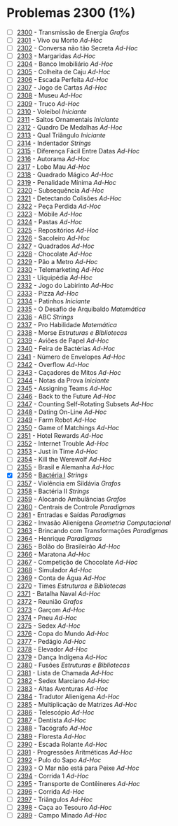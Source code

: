 # Problemas 2300 (1%)

- [ ]  [2300](https://www.beecrowd.com.br/repository/UOJ_2300.html) - Transmissão de Energia *Grafos*
- [ ]  [2301](https://www.beecrowd.com.br/repository/UOJ_2301.html) - Vivo ou Morto *Ad-Hoc*
- [ ]  [2302](https://www.beecrowd.com.br/repository/UOJ_2302.html) - Conversa não tão Secreta *Ad-Hoc*
- [ ]  [2303](https://www.beecrowd.com.br/repository/UOJ_2303.html) - Margaridas *Ad-Hoc*
- [ ]  [2304](https://www.beecrowd.com.br/repository/UOJ_2304.html) - Banco Imobiliário *Ad-Hoc*
- [ ]  [2305](https://www.beecrowd.com.br/repository/UOJ_2305.html) - Colheita de Caju *Ad-Hoc*
- [ ]  [2306](https://www.beecrowd.com.br/repository/UOJ_2306.html) - Escada Perfeita *Ad-Hoc*
- [ ]  [2307](https://www.beecrowd.com.br/repository/UOJ_2307.html) - Jogo de Cartas *Ad-Hoc*
- [ ]  [2308](https://www.beecrowd.com.br/repository/UOJ_2308.html) - Museu *Ad-Hoc*
- [ ]  [2309](https://www.beecrowd.com.br/repository/UOJ_2309.html) - Truco *Ad-Hoc*
- [ ]  [2310](https://www.beecrowd.com.br/repository/UOJ_2310.html) - Voleibol *Iniciante*
- [ ]  [2311](https://www.beecrowd.com.br/repository/UOJ_2311.html) - Saltos Ornamentais *Iniciante*
- [ ]  [2312](https://www.beecrowd.com.br/repository/UOJ_2312.html) - Quadro De Medalhas *Ad-Hoc*
- [ ]  [2313](https://www.beecrowd.com.br/repository/UOJ_2313.html) - Qual Triângulo *Iniciante*
- [ ]  [2314](https://www.beecrowd.com.br/repository/UOJ_2314.html) - Indentador *Strings*
- [ ]  [2315](https://www.beecrowd.com.br/repository/UOJ_2315.html) - Diferença Fácil Entre Datas *Ad-Hoc*
- [ ]  [2316](https://www.beecrowd.com.br/repository/UOJ_2316.html) - Autorama *Ad-Hoc*
- [ ]  [2317](https://www.beecrowd.com.br/repository/UOJ_2317.html) - Lobo Mau *Ad-Hoc*
- [ ]  [2318](https://www.beecrowd.com.br/repository/UOJ_2318.html) - Quadrado Mágico *Ad-Hoc*
- [ ]  [2319](https://www.beecrowd.com.br/repository/UOJ_2319.html) - Penalidade Mínima *Ad-Hoc*
- [ ]  [2320](https://www.beecrowd.com.br/repository/UOJ_2320.html) - Subsequência *Ad-Hoc*
- [ ]  [2321](https://www.beecrowd.com.br/repository/UOJ_2321.html) - Detectando Colisões *Ad-Hoc*
- [ ]  [2322](https://www.beecrowd.com.br/repository/UOJ_2322.html) - Peça Perdida *Ad-Hoc*
- [ ]  [2323](https://www.beecrowd.com.br/repository/UOJ_2323.html) - Móbile *Ad-Hoc*
- [ ]  [2324](https://www.beecrowd.com.br/repository/UOJ_2324.html) - Pastas *Ad-Hoc*
- [ ]  [2325](https://www.beecrowd.com.br/repository/UOJ_2325.html) - Repositórios *Ad-Hoc*
- [ ]  [2326](https://www.beecrowd.com.br/repository/UOJ_2326.html) - Sacoleiro *Ad-Hoc*
- [ ]  [2327](https://www.beecrowd.com.br/repository/UOJ_2327.html) - Quadrados *Ad-Hoc*
- [ ]  [2328](https://www.beecrowd.com.br/repository/UOJ_2328.html) - Chocolate *Ad-Hoc*
- [ ]  [2329](https://www.beecrowd.com.br/repository/UOJ_2329.html) - Pão a Metro *Ad-Hoc*
- [ ]  [2330](https://www.beecrowd.com.br/repository/UOJ_2330.html) - Telemarketing *Ad-Hoc*
- [ ]  [2331](https://www.beecrowd.com.br/repository/UOJ_2331.html) - Uiquipédia *Ad-Hoc*
- [ ]  [2332](https://www.beecrowd.com.br/repository/UOJ_2332.html) - Jogo do Labirinto *Ad-Hoc*
- [ ]  [2333](https://www.beecrowd.com.br/repository/UOJ_2333.html) - Pizza *Ad-Hoc*
- [ ]  [2334](https://www.beecrowd.com.br/repository/UOJ_2334.html) - Patinhos *Iniciante*
- [ ]  [2335](https://www.beecrowd.com.br/repository/UOJ_2335.html) - O Desafio de Arquibaldo *Matemática*
- [ ]  [2336](https://www.beecrowd.com.br/repository/UOJ_2336.html) - ABC *Strings*
- [ ]  [2337](https://www.beecrowd.com.br/repository/UOJ_2337.html) - Pro Habilidade *Matemática*
- [ ]  [2338](https://www.beecrowd.com.br/repository/UOJ_2338.html) - Morse *Estruturas e Bibliotecas*
- [ ]  [2339](https://www.beecrowd.com.br/repository/UOJ_2339.html) - Aviões de Papel *Ad-Hoc*
- [ ]  [2340](https://www.beecrowd.com.br/repository/UOJ_2340.html) - Feira de Bactérias *Ad-Hoc*
- [ ]  [2341](https://www.beecrowd.com.br/repository/UOJ_2341.html) - Número de Envelopes *Ad-Hoc*
- [ ]  [2342](https://www.beecrowd.com.br/repository/UOJ_2342.html) - Overflow *Ad-Hoc*
- [ ]  [2343](https://www.beecrowd.com.br/repository/UOJ_2343.html) - Caçadores de Mitos *Ad-Hoc*
- [ ]  [2344](https://www.beecrowd.com.br/repository/UOJ_2344.html) - Notas da Prova *Iniciante*
- [ ]  [2345](https://www.beecrowd.com.br/repository/UOJ_2345.html) - Assigning Teams *Ad-Hoc*
- [ ]  [2346](https://www.beecrowd.com.br/repository/UOJ_2346.html) - Back to the Future *Ad-Hoc*
- [ ]  [2347](https://www.beecrowd.com.br/repository/UOJ_2347.html) - Counting Self-Rotating Subsets *Ad-Hoc*
- [ ]  [2348](https://www.beecrowd.com.br/repository/UOJ_2348.html) - Dating On-Line *Ad-Hoc*
- [ ]  [2349](https://www.beecrowd.com.br/repository/UOJ_2349.html) - Farm Robot *Ad-Hoc*
- [ ]  [2350](https://www.beecrowd.com.br/repository/UOJ_2350.html) - Game of Matchings *Ad-Hoc*
- [ ]  [2351](https://www.beecrowd.com.br/repository/UOJ_2351.html) - Hotel Rewards *Ad-Hoc*
- [ ]  [2352](https://www.beecrowd.com.br/repository/UOJ_2352.html) - Internet Trouble *Ad-Hoc*
- [ ]  [2353](https://www.beecrowd.com.br/repository/UOJ_2353.html) - Just in Time *Ad-Hoc*
- [ ]  [2354](https://www.beecrowd.com.br/repository/UOJ_2354.html) - Kill the Werewolf *Ad-Hoc*
- [ ]  [2355](https://www.beecrowd.com.br/repository/UOJ_2355.html) - Brasil e Alemanha *Ad-Hoc*
- [x]  [2356](https://www.beecrowd.com.br/repository/UOJ_2356.html) - [Bactéria I](2356.c) *Strings*
- [ ]  [2357](https://www.beecrowd.com.br/repository/UOJ_2357.html) - Violência em Sildávia *Grafos*
- [ ]  [2358](https://www.beecrowd.com.br/repository/UOJ_2358.html) - Bactéria II *Strings*
- [ ]  [2359](https://www.beecrowd.com.br/repository/UOJ_2359.html) - Alocando Ambulâncias *Grafos*
- [ ]  [2360](https://www.beecrowd.com.br/repository/UOJ_2360.html) - Centrais de Controle *Paradigmas*
- [ ]  [2361](https://www.beecrowd.com.br/repository/UOJ_2361.html) - Entradas e Saídas *Paradigmas*
- [ ]  [2362](https://www.beecrowd.com.br/repository/UOJ_2362.html) - Invasão Alienígena *Geometria Computacional*
- [ ]  [2363](https://www.beecrowd.com.br/repository/UOJ_2363.html) - Brincando com Transformações *Paradigmas*
- [ ]  [2364](https://www.beecrowd.com.br/repository/UOJ_2364.html) - Henrique *Paradigmas*
- [ ]  [2365](https://www.beecrowd.com.br/repository/UOJ_2365.html) - Bolão do Brasileirão *Ad-Hoc*
- [ ]  [2366](https://www.beecrowd.com.br/repository/UOJ_2366.html) - Maratona *Ad-Hoc*
- [ ]  [2367](https://www.beecrowd.com.br/repository/UOJ_2367.html) - Competição de Chocolate *Ad-Hoc*
- [ ]  [2368](https://www.beecrowd.com.br/repository/UOJ_2368.html) - Simulador *Ad-Hoc*
- [ ]  [2369](https://www.beecrowd.com.br/repository/UOJ_2369.html) - Conta de Água *Ad-Hoc*
- [ ]  [2370](https://www.beecrowd.com.br/repository/UOJ_2370.html) - Times *Estruturas e Bibliotecas*
- [ ]  [2371](https://www.beecrowd.com.br/repository/UOJ_2371.html) - Batalha Naval *Ad-Hoc*
- [ ]  [2372](https://www.beecrowd.com.br/repository/UOJ_2372.html) - Reunião *Grafos*
- [ ]  [2373](https://www.beecrowd.com.br/repository/UOJ_2373.html) - Garçom *Ad-Hoc*
- [ ]  [2374](https://www.beecrowd.com.br/repository/UOJ_2374.html) - Pneu *Ad-Hoc*
- [ ]  [2375](https://www.beecrowd.com.br/repository/UOJ_2375.html) - Sedex *Ad-Hoc*
- [ ]  [2376](https://www.beecrowd.com.br/repository/UOJ_2376.html) - Copa do Mundo *Ad-Hoc*
- [ ]  [2377](https://www.beecrowd.com.br/repository/UOJ_2377.html) - Pedágio *Ad-Hoc*
- [ ]  [2378](https://www.beecrowd.com.br/repository/UOJ_2378.html) - Elevador *Ad-Hoc*
- [ ]  [2379](https://www.beecrowd.com.br/repository/UOJ_2379.html) - Dança Indígena *Ad-Hoc*
- [ ]  [2380](https://www.beecrowd.com.br/repository/UOJ_2380.html) - Fusões *Estruturas e Bibliotecas*
- [ ]  [2381](https://www.beecrowd.com.br/repository/UOJ_2381.html) - Lista de Chamada *Ad-Hoc*
- [ ]  [2382](https://www.beecrowd.com.br/repository/UOJ_2382.html) - Sedex Marciano *Ad-Hoc*
- [ ]  [2383](https://www.beecrowd.com.br/repository/UOJ_2383.html) - Altas Aventuras *Ad-Hoc*
- [ ]  [2384](https://www.beecrowd.com.br/repository/UOJ_2384.html) - Tradutor Alienígena *Ad-Hoc*
- [ ]  [2385](https://www.beecrowd.com.br/repository/UOJ_2385.html) - Multiplicação de Matrizes *Ad-Hoc*
- [ ]  [2386](https://www.beecrowd.com.br/repository/UOJ_2386.html) - Telescópio *Ad-Hoc*
- [ ]  [2387](https://www.beecrowd.com.br/repository/UOJ_2387.html) - Dentista *Ad-Hoc*
- [ ]  [2388](https://www.beecrowd.com.br/repository/UOJ_2388.html) - Tacógrafo *Ad-Hoc*
- [ ]  [2389](https://www.beecrowd.com.br/repository/UOJ_2389.html) - Floresta *Ad-Hoc*
- [ ]  [2390](https://www.beecrowd.com.br/repository/UOJ_2390.html) - Escada Rolante *Ad-Hoc*
- [ ]  [2391](https://www.beecrowd.com.br/repository/UOJ_2391.html) - Progressões Aritméticas *Ad-Hoc*
- [ ]  [2392](https://www.beecrowd.com.br/repository/UOJ_2392.html) - Pulo do Sapo *Ad-Hoc*
- [ ]  [2393](https://www.beecrowd.com.br/repository/UOJ_2393.html) - O Mar não está para Peixe *Ad-Hoc*
- [ ]  [2394](https://www.beecrowd.com.br/repository/UOJ_2394.html) - Corrida 1 *Ad-Hoc*
- [ ]  [2395](https://www.beecrowd.com.br/repository/UOJ_2395.html) - Transporte de Contêineres *Ad-Hoc*
- [ ]  [2396](https://www.beecrowd.com.br/repository/UOJ_2396.html) - Corrida *Ad-Hoc*
- [ ]  [2397](https://www.beecrowd.com.br/repository/UOJ_2397.html) - Triângulos *Ad-Hoc*
- [ ]  [2398](https://www.beecrowd.com.br/repository/UOJ_2398.html) - Caça ao Tesouro *Ad-Hoc*
- [ ]  [2399](https://www.beecrowd.com.br/repository/UOJ_2399.html) - Campo Minado *Ad-Hoc*

